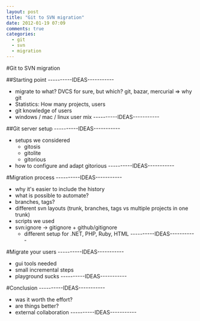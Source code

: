 ```yaml
---
layout: post
title: "Git to SVN migration"
date: 2012-01-19 07:09
comments: true
categories: 
  - git
  - svn
  - migration
---
```


#Git to SVN migration

##Starting point
----------IDEAS-----------
- migrate to what? DVCS for sure, but which? git, bazar, mercurial => why git
- Statistics: How many projects, users
- git knowledge of users
- windows / mac / linux user mix
----------IDEAS-----------

##Git server setup
----------IDEAS-----------
- setups we considered
  - gitosis
  - gitolite
  - gitorious
- how to configure and adapt gitorious 
----------IDEAS-----------


#Migration process
----------IDEAS-----------
- why it's easier to include the history
- what is possible to automate?
- branches, tags?
- different svn layouts (trunk, branches, tags vs multiple projects in one trunk)
- scripts we used
- svn:ignore -> gitignore + github/gitignore
  - different setup for .NET, PHP, Ruby, HTML
----------IDEAS-----------

#Migrate your users
----------IDEAS-----------
- gui tools needed
- small incremental steps
- playground sucks
----------IDEAS-----------

#Conclusion
----------IDEAS-----------
- was it worth the effort?
- are things better?
- external collaboration
----------IDEAS-----------


